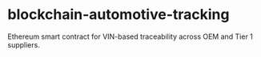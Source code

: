 # blockchain-automotive-tracking
Ethereum smart contract for VIN-based traceability across OEM and Tier 1 suppliers.
